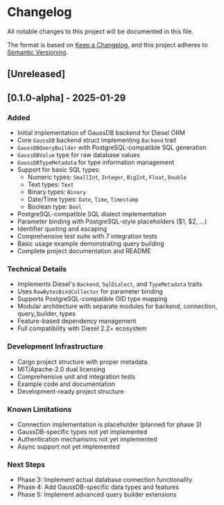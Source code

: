 # Changelog

All notable changes to this project will be documented in this file.

The format is based on [Keep a Changelog](https://keepachangelog.com/en/1.0.0/),
and this project adheres to [Semantic Versioning](https://semver.org/spec/v2.0.0.html).

## [Unreleased]

## [0.1.0-alpha] - 2025-01-29

### Added
- Initial implementation of GaussDB backend for Diesel ORM
- Core `GaussDB` backend struct implementing `Backend` trait
- `GaussDBQueryBuilder` with PostgreSQL-compatible SQL generation
- `GaussDBValue` type for raw database values
- `GaussDBTypeMetadata` for type information management
- Support for basic SQL types:
  - Numeric types: `SmallInt`, `Integer`, `BigInt`, `Float`, `Double`
  - Text types: `Text`
  - Binary types: `Binary`
  - Date/Time types: `Date`, `Time`, `Timestamp`
  - Boolean type: `Bool`
- PostgreSQL-compatible SQL dialect implementation
- Parameter binding with PostgreSQL-style placeholders ($1, $2, ...)
- Identifier quoting and escaping
- Comprehensive test suite with 7 integration tests
- Basic usage example demonstrating query building
- Complete project documentation and README

### Technical Details
- Implements Diesel's `Backend`, `SqlDialect`, and `TypeMetadata` traits
- Uses `RawBytesBindCollector` for parameter binding
- Supports PostgreSQL-compatible OID type mapping
- Modular architecture with separate modules for backend, connection, query_builder, types
- Feature-based dependency management
- Full compatibility with Diesel 2.2+ ecosystem

### Development Infrastructure
- Cargo project structure with proper metadata
- MIT/Apache-2.0 dual licensing
- Comprehensive unit and integration tests
- Example code and documentation
- Development-ready project structure

### Known Limitations
- Connection implementation is placeholder (planned for phase 3)
- GaussDB-specific types not yet implemented
- Authentication mechanisms not yet implemented
- Async support not yet implemented

### Next Steps
- Phase 3: Implement actual database connection functionality
- Phase 4: Add GaussDB-specific data types and features
- Phase 5: Implement advanced query builder extensions
